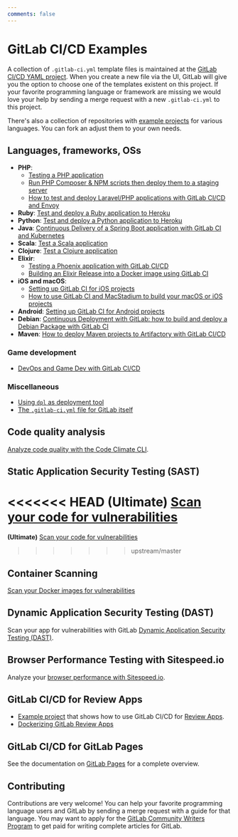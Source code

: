 ```yaml
---
comments: false
---
```


# GitLab CI/CD Examples

A collection of `.gitlab-ci.yml` template files is maintained at the [GitLab CI/CD YAML project][gitlab-ci-templates]. When you create a new file via the UI,
GitLab will give you the option to choose one of the templates existent on this project.
If your favorite programming language or framework are missing we would love your
help by sending a merge request with a new `.gitlab-ci.yml` to this project.

There's also a collection of repositories with [example projects](https://gitlab.com/gitlab-examples) for various languages. You can fork an adjust them to your own needs.

## Languages, frameworks, OSs

- **PHP**:
  - [Testing a PHP application](php.md)
  - [Run PHP Composer & NPM scripts then deploy them to a staging server](deployment/composer-npm-deploy.md)
  - [How to test and deploy Laravel/PHP applications with GitLab CI/CD and Envoy](laravel_with_gitlab_and_envoy/index.md)
- **Ruby**: [Test and deploy a Ruby application to Heroku](test-and-deploy-ruby-application-to-heroku.md)
- **Python**: [Test and deploy a Python application to Heroku](test-and-deploy-python-application-to-heroku.md)
- **Java**: [Continuous Delivery of a Spring Boot application with GitLab CI and Kubernetes](https://about.gitlab.com/2016/12/14/continuous-delivery-of-a-spring-boot-application-with-gitlab-ci-and-kubernetes/)
- **Scala**: [Test a Scala application](test-scala-application.md)
- **Clojure**: [Test a Clojure application](test-clojure-application.md)
- **Elixir**:
  - [Testing a Phoenix application with GitLab CI/CD](test_phoenix_app_with_gitlab_ci_cd/index.md)
  - [Building an Elixir Release into a Docker image using GitLab CI](https://about.gitlab.com/2016/08/11/building-an-elixir-release-into-docker-image-using-gitlab-ci-part-1/)
- **iOS and macOS**:
  - [Setting up GitLab CI for iOS projects](https://about.gitlab.com/2016/03/10/setting-up-gitlab-ci-for-ios-projects/)
  - [How to use GitLab CI and MacStadium to build your macOS or iOS projects](https://about.gitlab.com/2017/05/15/how-to-use-macstadium-and-gitlab-ci-to-build-your-macos-or-ios-projects/)
- **Android**: [Setting up GitLab CI for Android projects](https://about.gitlab.com/2016/11/30/setting-up-gitlab-ci-for-android-projects/)
- **Debian**: [Continuous Deployment with GitLab: how to build and deploy a Debian Package with GitLab CI](https://about.gitlab.com/2016/10/12/automated-debian-package-build-with-gitlab-ci/)
- **Maven**: [How to deploy Maven projects to Artifactory with GitLab CI/CD](artifactory_and_gitlab/index.md)

### Game development

- [DevOps and Game Dev with GitLab CI/CD](devops_and_game_dev_with_gitlab_ci_cd/index.md)

### Miscellaneous

- [Using `dpl` as deployment tool](deployment/README.md)
- [The `.gitlab-ci.yml` file for GitLab itself](https://gitlab.com/gitlab-org/gitlab-ce/blob/master/.gitlab-ci.yml)

## Code quality analysis

[Analyze code quality with the Code Climate CLI](code_climate.md).

## Static Application Security Testing (SAST)

<<<<<<< HEAD
**(Ultimate)** [Scan your code for vulnerabilities](sast.md)
=======
**(Ultimate)** [Scan your code for vulnerabilities](https://docs.gitlab.com/ee/ci/examples/sast.html)
>>>>>>> upstream/master

## Container Scanning

[Scan your Docker images for vulnerabilities](container_scanning.md)

## Dynamic Application Security Testing (DAST)

Scan your app for vulnerabilities with GitLab [Dynamic Application Security Testing (DAST)](dast.md).

## Browser Performance Testing with Sitespeed.io

Analyze your [browser performance with Sitespeed.io](browser_performance.md).

## GitLab CI/CD for Review Apps

- [Example project](https://gitlab.com/gitlab-examples/review-apps-nginx/) that shows how to use GitLab CI/CD for [Review Apps](../review_apps/index.html).
- [Dockerizing GitLab Review Apps](https://about.gitlab.com/2017/07/11/dockerizing-review-apps/)

## GitLab CI/CD for GitLab Pages

See the documentation on [GitLab Pages](../../user/project/pages/index.md) for a complete overview.

## Contributing

Contributions are very welcome! You can help your favorite programming
language users and GitLab by sending a merge request with a guide for that language.
You may want to apply for the [GitLab Community Writers Program](https://about.gitlab.com/community-writers/)
to get paid for writing complete articles for GitLab.

[gitlab-ci-templates]: https://gitlab.com/gitlab-org/gitlab-ci-yml
